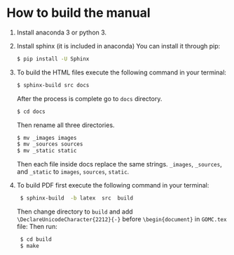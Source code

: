 # How to build the manual
1. Install anaconda 3 or python 3.
2. Install sphinx (it is included in anaconda) You can install it through pip:
   ```bash
   $ pip install -U Sphinx
   ```

3. To build the HTML files execute the following command in your terminal: 
   ```bash
   $ sphinx-build src docs
   ```
   After the process is complete go to `docs` directory.
   ```bash
   $ cd docs
   ```
   Then rename all three directories.
   ```bash
   $ mv _images images
   $ mv _sources sources
   $ mv _static static
   ```
   Then each file inside docs replace the same strings. `_images`, `_sources`, and `_static` to `images`, `sources`, `static`.
   
4. To build PDF first execute the following command in your terminal:
   ```bash
    $ sphinx-build  -b latex  src  build
   ```
   Then change directory to `build` and add `\DeclareUnicodeCharacter{2212}{-}` before `\begin{document}` in `GOMC.tex` file:
   Then run:
   ```bash
    $ cd build
    $ make
   ```